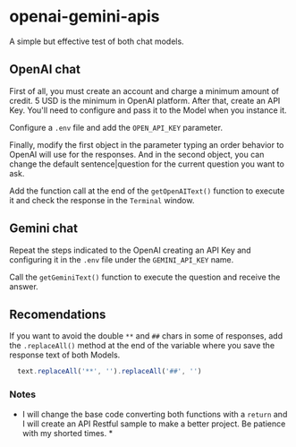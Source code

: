 # openai-gemini-apis
A simple but effective test of both chat models.

## OpenAI chat

First of all, you must create an account and charge a minimum amount of credit. 5 USD is the minimum in OpenAI platform.
After that, create an API Key. You'll need to configure and pass it to the Model when you instance it.

Configure a `.env` file and add the `OPEN_API_KEY` parameter.

Finally, modify the first object in the parameter typing an order behavior to OpenAI will use for the responses. And in the second object, you can change the default sentence|question for the current question you want to ask.

Add the function call at the end of the `getOpenAIText()` function to execute it and check the response in the `Terminal` window.

## Gemini chat

Repeat the steps indicated to the OpenAI creating an API Key and configuring it in the `.env` file under the `GEMINI_API_KEY` name.

Call the `getGeminiText()` function to execute the question and receive the answer.

## Recomendations

If you want to avoid the double `**` and `##` chars in some of responses, add the `.replaceAll()` method at the end of the variable where you save the response text of both Models.

```javascript
  text.replaceAll('**', '').replaceAll('##', '')
```

### Notes
* I will change the base code converting both functions with a `return` and I will create an API Restful sample to make a better project. Be patience with my shorted times. *
